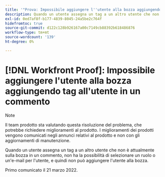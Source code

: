 ```yaml
---
title: '"Prova: Impossibile aggiungere l''utente alla bozza aggiungendo tag all''utente in un commento'
description: Quando un utente assegna un tag a un altro utente che non è attualmente sulla bozza in un commento, non ha la possibilità di selezionare un ruolo o un'e-mail per l'utente, e quindi non può aggiungere l'utente alla bozza.
exl-id: 0ed7af8f-b177-4839-8045-24a5be2c764f
hidefromtoc: true
source-git-commit: d122c128b926167a00c7149cb88392b618486876
workflow-type: tm+mt
source-wordcount: '139'
ht-degree: 0%

---
```


# [!DNL Workfront Proof]: Impossibile aggiungere l&#39;utente alla bozza aggiungendo tag all&#39;utente in un commento

>[!NOTE]
>
>Il team prodotto sta valutando questa risoluzione del problema, che potrebbe richiedere miglioramenti al prodotto. I miglioramenti dei prodotti vengono comunicati negli annunci relativi al prodotto e non con gli aggiornamenti di manutenzione.

Quando un utente assegna un tag a un altro utente che non è attualmente sulla bozza in un commento, non ha la possibilità di selezionare un ruolo o un&#39;e-mail per l&#39;utente, e quindi non può aggiungere l&#39;utente alla bozza.

Primo comunicato il 21 marzo 2022.
